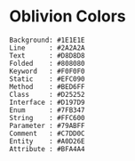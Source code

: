 # Oblivion Colors

    Background: #1E1E1E
    Line      : #2A2A2A
    Text      : #D8D8D8
    Folded    : #808080
    Keyword   : #F0F0F0
    Static    : #EFC090
    Method    : #BED6FF
    Class     : #D25252
    Interface : #D197D9
    Enum      : #7FB347
    String    : #FFC600
    Parameter : #79ABFF
    Comment   : #C7DD0C
    Entity    : #A0D26E
    Attribute : #BFA4A4